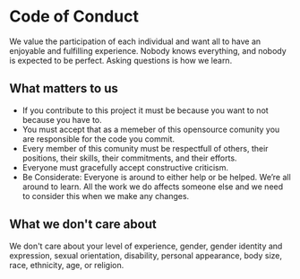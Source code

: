 # Code of Conduct

We value the participation of each individual and want all to have an enjoyable and fulfilling experience. Nobody knows everything, and nobody is expected to be perfect. Asking questions is how we learn.

## What matters to us
- If you contribute to this project it must be because you want to not because you have to.
- You must accept that as a memeber of this opensource comunity you are responsible for the code you commit.  
- Every member of this comunity must be respectfull of others, their positions, their skills, their commitments, and their efforts.
- Everyone must gracefully accept constructive criticism.
- Be Considerate: Everyone is around to either help or be helped. We’re all around to learn. All the work we do affects someone else and we need to consider this when we make any changes.

## What we don't care about
We don't care about your level of experience, gender, gender identity and expression, sexual orientation, disability, personal appearance, body size, race, ethnicity, age, or religion.
